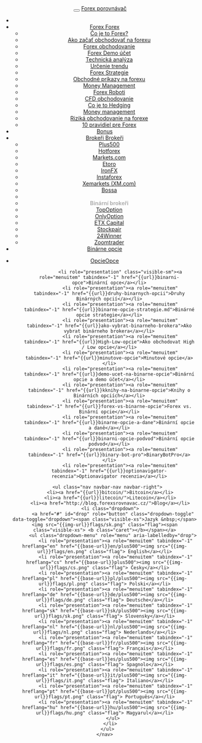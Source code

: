 <header class="navbar navbar-fixed-top navbar-inverse" id="top" role="banner">
  <div class="container">
    <div class="navbar-header">
      <button class="navbar-toggle collapsed" type="button" data-toggle="collapse" data-target=".bs-navbar-collapse">
        <span class="icon-bar"></span>
        <span class="icon-bar"></span>
        <span class="icon-bar"></span>
           </button>
      <a href="{{url}}" class="navbar-brand">Forex <i class="fa fa-bar-chart-o"></i> porovnávač</a>
    </div>
    <nav class="navbar-collapse bs-navbar-collapse collapse" role="navigation" style="height: 1px;" id="scrollpsy">
      <ul class="nav navbar-nav">
       <li>
           <li class="dropdown">
          <a href="#" id="drop1" role="button" class="dropdown-toggle" data-toggle="dropdown">
            <span class="hidden-sm hidden-md">Forex <b class="caret"></b></span><span class="visible-sm visible-md">Forex</span>
          </a>
          <ul class="dropdown-menu" role="menu" aria-labelledby="drop1">
            <li role="presentation"><a role="menuitem" tabindex="-1" href="{{url}}uvod-do-forexu">Čo je to Forex?</a></li>
            <li role="presentation"><a role="menuitem" tabindex="-1" href="{{url}}ako-zacat-obchodovat-na-forexu">Ako začať obchodovať na forexu</a></li>
            <li role="presentation"><a role="menuitem" tabindex="-1" href="{{url}}forex-obchodovanie">Forex obchodovanie</a></li>
            <li role="presentation"><a role="menuitem" tabindex="-1" href="{{url}}demo-ucet">Forex Demo účet</a></li>
            <li role="presentation"><a role="menuitem" tabindex="-1" href="{{url}}technicka-analyza">Technická analýza</a></li>
            <li role="presentation"><a role="menuitem" tabindex="-1" href="{{url}}urcenie-trendu">Určenie trendu</a></li>
            <li role="presentation"><a role="menuitem" tabindex="-1" href="{{url}}forex-strategie">Forex Strategie</a></li>
            <li role="presentation"><a role="menuitem" tabindex="-1" href="{{url}}obchodne-prikazy-na-forexu">Obchodné príkazy na forexu</a></li>
            <li role="presentation"><a role="menuitem" tabindex="-1" href="{{url}}money-management">Money Management</a></li>
            <li role="presentation"><a role="menuitem" tabindex="-1" href="{{url}}forex-roboti-aos">Forex Roboti</a></li>
            <li role="presentation"><a role="menuitem" tabindex="-1" href="{{url}}cfd-obchodovanie">CFD obchodovanie</a></li>
            <li role="presentation"><a role="menuitem" tabindex="-1" href="{{url}}hedging">Co je to Hedging</a></li>
            <li role="presentation"><a role="menuitem" tabindex="-1" href="{{url}}money-management">Money management</a></li>
            <li role="presentation"><a role="menuitem" tabindex="-1" href="{{url}}rizika-obchodovanie-na-forexu">Riziká obchodovanie na forexe</a></li>
            <li role="presentation"><a role="menuitem" tabindex="-1" href="{{url}}10-pravidiel-pre-uspesne-obchodovanie-na-forexu">10 pravidiel pre Forex</a></li>

</li>
</ul>
        <li><a href="{{url}}forex-bonus-no-deposit-bez-vkladu" class="hidden-sm">Bonus</a></li>
        <li class="dropdown">
          <a href="#" id="drop1" role="button" class="dropdown-toggle" data-toggle="dropdown">
            <span class="hidden-sm hidden-md">Brokeři <b class="caret"></b></span><span class="visible-sm visible-md">Brokeři</span>
          </a>
          <ul class="dropdown-menu" role="menu" aria-labelledby="drop1">
            <li role="presentation"><a role="menuitem" tabindex="-1" href="{{url}}plus500">Plus500</a></li>
            <li role="presentation"><a role="menuitem" tabindex="-1" href="{{url}}hotforex">Hotforex</a></li>
            <li role="presentation"><a role="menuitem" tabindex="-1" href="{{url}}markets-com-recenzia">Markets.com</a></li>
            <li role="presentation"><a role="menuitem" tabindex="-1" href="{{url}}etoro">Etoro</a></li>
            <li role="presentation"><a role="menuitem" tabindex="-1" href="{{url}}Ironfx">IronFX</a></li>
            <li role="presentation"><a role="menuitem" tabindex="-1" href="{{url}}instaforex">Instaforex</a></li>
            <li role="presentation"><a role="menuitem" tabindex="-1" href="{{url}}xm-xemarkets-com">Xemarkets (XM.com)</a></li>
            <li role="presentation"><a role="menuitem" tabindex="-1" href="{{url}}bossa">Bossa</a></li>
            <li class="divider"></li>
            <li role="presentation"><strong style="margin: 2px 0 0;padding: 5px 20px;color: rgba(0, 0, 0, 0.3);">Binární brokeři</strong></li>
            <li role="presentation"><a role="menuitem" tabindex="-1" href="{{url}}topoption">TopOption</a></li> 
            <li role="presentation"><a role="menuitem" tabindex="-1" href="{{url}}onlyoption">OnlyOption</a></li>               
            <li role="presentation"><a role="menuitem" tabindex="-1" href="{{url}}etx-capital-skusenosti">ETX Capital</a></li>
            <li role="presentation"><a role="menuitem" tabindex="-1" href="{{url}}stockpair-recenzia">Stockpair</a></li>
            <li role="presentation"><a role="menuitem" tabindex="-1" href="{{url}}24winner">24Winner</a></li>
            <li role="presentation"><a role="menuitem" tabindex="-1" href="{{url}}zoomtrader">Zoomtrader</a></li>
          </ul>
        <li><a href="{{url}}binarne-opcie">Binárne opcie</a></li>
      </ul>
      <ul class="nav navbar-nav navbar-right">
        <li class="dropdown">
          <a href="#" id="drop1" role="button" class="dropdown-toggle" data-toggle="dropdown"><span class="hidden-sm hidden-md">Opcie<b class="caret"></b></span><span class="visible-sm visible-md">Opce</span></a>
          <ul class="dropdown-menu" role="menu" aria-labelledby="drop1">


            <li role="presentation" class="visible-sm"><a role="menuitem" tabindex="-1" href="{{url}}binarni-opce">Binární opce</a></li>
            <li role="presentation"><a role="menuitem" tabindex="-1" href="{{url}}druhy-binarnych-opcii">Druhy Binárných opcií</a></li>
            <li role="presentation"><a role="menuitem" tabindex="-1" href="{{url}}binarne-opcie-strategie.md">Binárné opcie strategie</a></li>
            <li role="presentation"><a role="menuitem" tabindex="-1" href="{{url}}ako-vybrat-binarneho-brokera">Ako vybrat binárneho brokera</a></li>
            <li role="presentation"><a role="menuitem" tabindex="-1" href="{{url}}High-Low-opcie">Ako obchodovat High / Low opcie</a></li>
            <li role="presentation"><a role="menuitem" tabindex="-1" href="{{url}}minutove-opcie">Minutové opcie</a></li>
            <li role="presentation"><a role="menuitem" tabindex="-1" href="{{url}}demo-ucet-na-binarne-opcie">Binární opcie a demo účet</a></li>
            <li role="presentation"><a role="menuitem" tabindex="-1" href="{{url}}kknihy-na-binarne-opcie">Knihy o Binárních opciích</a></li>
            <li role="presentation"><a role="menuitem" tabindex="-1" href="{{url}}forex-vs-binarne-opcie">Forex vs. Binární opcie</a></li>
            <li role="presentation"><a role="menuitem" tabindex="-1" href="{{url}}binarne-opcie-a-dane">Binární opcie a daně</a></li>
            <li role="presentation"><a role="menuitem" tabindex="-1" href="{{url}}binarni-opcie-podvod">Binární opcie podvod</a></li>
            <li role="presentation"><a role="menuitem" tabindex="-1" href="{{url}}binary-bot-pro">BinaryBotPro</a></li>
            <li role="presentation"><a role="menuitem" tabindex="-1" href="{{url}}optionavigator-recenzia">Optionavigator recenzia</a></li>
  </ul>
        </li>

      <ul class="nav navbar-nav navbar-right">
        <li><a href="{{url}}bitcoin/">Bitcoin</a></li>
        <li><a href="{{url}}litecoin/">Litecoin</a></li>
        <li><a href="http://blog.forexsrovnavac.cz/">Blog</a></li>
        <li class="dropdown">
          <a href="#" id="drop" role="button" class="dropdown-toggle" data-toggle="dropdown"><span class="visible-xs">Jazyk &nbsp;</span><img src="{{img-url}}flags/sk.png" class="flag"><span class="visible-xs"> <b class="caret"></b></span></a>
          <ul class="dropdown-menu" role="menu" aria-labelledby="drop">
            <li role="presentation"><a role="menuitem" tabindex="-1" hreflang="en" href="{{base-url}}en/plus500"><img src="{{img-url}}flags/en.png" class="flag"> English</a></li>
            <li role="presentation"><a role="menuitem" tabindex="-1" hreflang="cs" href="{{base-url}}plus500"><img src="{{img-url}}flags/cs.png" class="flag"> Česky</a></li>
            <li role="presentation"><a role="menuitem" tabindex="-1" hreflang="pl" href="{{base-url}}pl/plus500"><img src="{{img-url}}flags/pl.png" class="flag"> Polski</a></li>
            <li role="presentation"><a role="menuitem" tabindex="-1" hreflang="de" href="{{base-url}}de/plus500"><img src="{{img-url}}flags/de.png" class="flag"> Deutsche</a></li>
            <li role="presentation"><a role="menuitem" tabindex="-1" hreflang="sk" href="{{base-url}}sk/plus500"><img src="{{img-url}}flags/sk.png" class="flag"> Slovensky</a></li>
            <li role="presentation"><a role="menuitem" tabindex="-1" hreflang="nl" href="{{base-url}}nl/plus500"><img src="{{img-url}}flags/nl.png" class="flag"> Nederlands</a></li>
            <li role="presentation"><a role="menuitem" tabindex="-1" hreflang="fr" href="{{base-url}}fr/plus500"><img src="{{img-url}}flags/fr.png" class="flag"> Français</a></li>
            <li role="presentation"><a role="menuitem" tabindex="-1" hreflang="es" href="{{base-url}}es/plus500"><img src="{{img-url}}flags/es.png" class="flag"> Spagnolo</a></li>
            <li role="presentation"><a role="menuitem" tabindex="-1" hreflang="it" href="{{base-url}}it/plus500"><img src="{{img-url}}flags/it.png" class="flag"> Italiano</a></li>
            <li role="presentation"><a role="menuitem" tabindex="-1" hreflang="pt" href="{{base-url}}pt/plus500"><img src="{{img-url}}flags/pt.png" class="flag"> Português</a></li>
            <li role="presentation"><a role="menuitem" tabindex="-1" hreflang="hu" href="{{base-url}}hu/plus500"><img src="{{img-url}}flags/hu.png" class="flag"> Magyarul</a></li>
          </ul>
        </li>
      </ul>
    </nav>
  </div>
</header>